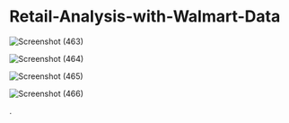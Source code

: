 # Retail-Analysis-with-Walmart-Data

![Screenshot (463)](https://user-images.githubusercontent.com/87609938/133645427-b8a73ff6-6b2e-4d41-ab8a-58c9307e8ab9.png)


![Screenshot (464)](https://user-images.githubusercontent.com/87609938/133645448-d6d4119a-8fc8-4499-9721-981ae4bc315c.png)



![Screenshot (465)](https://user-images.githubusercontent.com/87609938/133645493-3b0f75bf-1a12-47ac-ba2c-89d5042ada89.png)


![Screenshot (466)](https://user-images.githubusercontent.com/87609938/133645541-5b164b14-9d00-4239-a083-58e19347e1fe.png)




.
